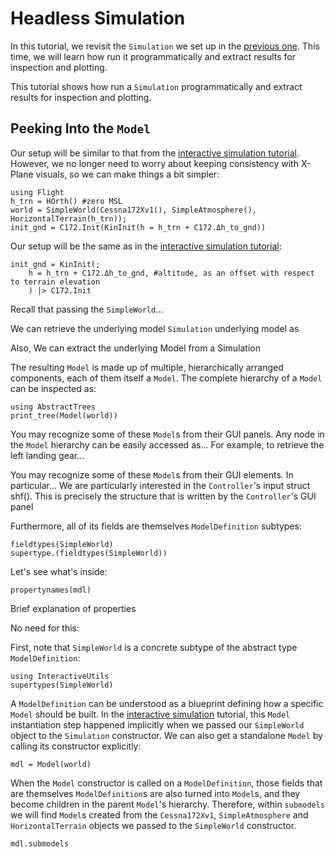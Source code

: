 # Headless Simulation

In this tutorial, we revisit the `Simulation` we set up in the [previous one](@ref "Interactive
Simulation"). This time, we will learn how run it programmatically and extract results for
inspection and plotting.

This tutorial shows how run a `Simulation` programmatically and extract results for inspection and
plotting.

## Peeking Into the `Model`

Our setup will be similar to that from the [interactive simulation tutorial](@ref "Interactive
Simulation"). However, we no longer need to worry about keeping consistency with X-Plane visuals, so
we can make things a bit simpler:
```@repl tutorial02
using Flight
h_trn = HOrth() #zero MSL
world = SimpleWorld(Cessna172Xv1(), SimpleAtmosphere(), HorizontalTerrain(h_trn));
init_gnd = C172.Init(KinInit(h = h_trn + C172.Δh_to_gnd))
```

Our setup will be the same as in the [interactive simulation tutorial](@ref "Interactive
Simulation"):
```@repl tutorial02
init_gnd = KinInit(;
    h = h_trn + C172.Δh_to_gnd, #altitude, as an offset with respect to terrain elevation
    ) |> C172.Init
```

Recall that passing the `SimpleWorld`...

We can retrieve the underlying model `Simulation` underlying model as

Also, We can extract the underlying Model from a Simulation

The resulting `Model` is made up of multiple, hierarchically arranged components, each of them
itself a `Model`. The complete hierarchy of a `Model` can be inspected as:
```@repl tutorial02
using AbstractTrees
print_tree(Model(world))
```

You may recognize some of these `Model`s from their GUI panels.
Any node in the `Model` hierarchy can be easily accessed as... For example, to retrieve the left
landing gear...

You may recognize some of these `Model`s from their GUI elements. In particular...
We are particularly interested in the `Controller`'s input struct
shf(). This is precisely the structure that is written by the `Controller`'s GUI panel

Furthermore, all of its fields are themselves `ModelDefinition` subtypes:
```@repl tutorial02
fieldtypes(SimpleWorld)
supertype.(fieldtypes(SimpleWorld))
```

Let's see what's inside:
```@repl tutorial02
propertynames(mdl)
```

Brief explanation of properties

No need for this:

First, note that `SimpleWorld` is a concrete subtype of the abstract type `ModelDefinition`:
```@repl tutorial02
using InteractiveUtils
supertypes(SimpleWorld)
```

A `ModelDefinition` can be understood as a blueprint defining how a specific `Model` should be
built. In the [interactive simulation](@ref "Interactive Simulation") tutorial, this `Model`
instantiation step happened implicitly when we passed our `SimpleWorld` object to the `Simulation`
constructor. We can also get a standalone `Model` by calling its constructor explicitly:
```@repl tutorial02
mdl = Model(world)
```


When the `Model` constructor is called on a `ModelDefinition`, those fields that are themselves
`ModelDefinition`s are also turned into `Model`s, and they become children in the parent `Model`'s
hierarchy. Therefore, within `submodels` we will find `Model`s created from the `Cessna172Xv1`,
`SimpleAtmosphere` and `HorizontalTerrain` objects we passed to the `SimpleWorld` constructor.
```@repl tutorial02
mdl.submodels
```